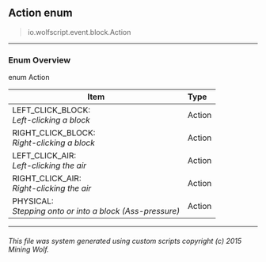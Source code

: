 ## Action __enum__

>io.wolfscript.event.block.Action

---

### Enum Overview

enum Action

Item | Type   
--- | :--- 
LEFT_CLICK_BLOCK: <br> _Left-clicking a block_ | Action
RIGHT_CLICK_BLOCK: <br> _Right-clicking a block_ | Action
LEFT_CLICK_AIR: <br> _Left-clicking the air_ | Action
RIGHT_CLICK_AIR: <br> _Right-clicking the air_ | Action
PHYSICAL: <br> _Stepping onto or into a block (Ass-pressure)_ | Action



---



###### This file was system generated using custom scripts copyright (c) 2015 Mining Wolf.
	


